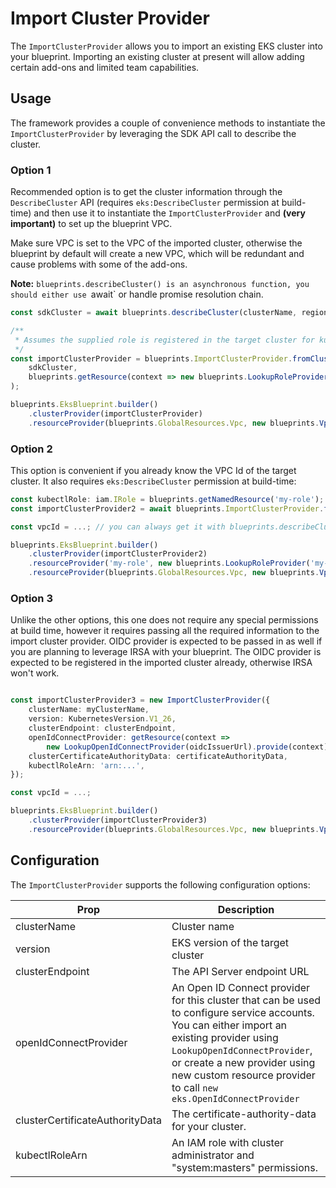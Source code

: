 # Import Cluster Provider

The `ImportClusterProvider` allows you to import an existing EKS cluster into your blueprint. Importing an existing cluster at present will allow adding certain add-ons and limited team capabilities. 

## Usage 

The framework provides a couple of convenience methods to instantiate the `ImportClusterProvider` by leveraging the SDK API call to describe the cluster. 

### Option 1

Recommended option is to get the cluster information through the `DescribeCluster` API (requires `eks:DescribeCluster` permission at build-time) and then use it to instantiate the `ImportClusterProvider` and **(very important)** to set up the blueprint VPC. 

Make sure VPC is set to the VPC of the imported cluster, otherwise the blueprint by default will create a new VPC, which will be redundant and cause problems with some of the add-ons. 

**Note:** `blueprints.describeCluster() is an asynchronous function, you should either use `await` or handle promise resolution chain. 

```typescript
const sdkCluster = await blueprints.describeCluster(clusterName, region); // get cluster information using EKS APIs

/**
 * Assumes the supplied role is registered in the target cluster for kubectl access.
 */
const importClusterProvider = blueprints.ImportClusterProvider.fromClusterAttributes(
    sdkCluster, 
    blueprints.getResource(context => new blueprints.LookupRoleProvider(kubectlRoleName).provide(context))
);

blueprints.EksBlueprint.builder()
    .clusterProvider(importClusterProvider)
    .resourceProvider(blueprints.GlobalResources.Vpc, new blueprints.VpcProvider(vpcId)) // this is required with import cluster provider

```

### Option 2

This option is convenient if you already know the VPC Id of the target cluster. It also requires `eks:DescribeCluster` permission at build-time:

```typescript
const kubectlRole: iam.IRole = blueprints.getNamedResource('my-role');
const importClusterProvider2 = await blueprints.ImportClusterProvider.fromClusterLookup(clusterName, 'us-east-1', kubectlRole); // note await here

const vpcId = ...; // you can always get it with blueprints.describeCluster(clusterName, region);

blueprints.EksBlueprint.builder()
    .clusterProvider(importClusterProvider2)
    .resourceProvider('my-role', new blueprints.LookupRoleProvider('my-role'))
    .resourceProvider(blueprints.GlobalResources.Vpc, new blueprints.VpcProvider(vpcId)) 
```

### Option 3 

Unlike the other options, this one does not require any special permissions at build time, however it requires passing all the required information to the import cluster provider. 
OIDC provider is expected to be passed in as well if you are planning to leverage IRSA with your blueprint. The OIDC provider is expected to be registered in the imported cluster already, otherwise IRSA won't work.


```typescript

const importClusterProvider3 = new ImportClusterProvider({
    clusterName: myClusterName,
    version: KubernetesVersion.V1_26,
    clusterEndpoint: clusterEndpoint,
    openIdConnectProvider: getResource(context =>
        new LookupOpenIdConnectProvider(oidcIssuerUrl).provide(context)),
    clusterCertificateAuthorityData: certificateAuthorityData,
    kubectlRoleArn: 'arn:...',
});

const vpcId = ...; 

blueprints.EksBlueprint.builder()
    .clusterProvider(importClusterProvider3)
    .resourceProvider(blueprints.GlobalResources.Vpc, new blueprints.VpcProvider(vpcId)) 
```

## Configuration

The `ImportClusterProvider` supports the following configuration options:

| Prop                  | Description |
|-----------------------|-------------|
| clusterName           | Cluster name
| version               | EKS version of the target cluster
| clusterEndpoint       | The API Server endpoint URL
| openIdConnectProvider | An Open ID Connect provider for this cluster that can be used to configure service accounts. You can either import an existing provider using `LookupOpenIdConnectProvider`, or create a new provider using new custom resource provider to call `new eks.OpenIdConnectProvider`
| clusterCertificateAuthorityData  | The certificate-authority-data for your cluster.
| kubectlRoleArn                   | An IAM role with cluster administrator and "system:masters" permissions.


